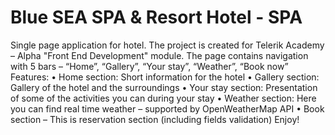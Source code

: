 # Blue SEA SPA & Resort Hotel - SPA
Single page application for hotel. The project is created for Telerik Academy – Alpha "Front End Development" module.
The page contains navigation with 5 bars – “Home”, “Gallery”, “Your stay”, “Weather”, “Book now”
Features:
•	Home section: Short information for the hotel
•	Gallery section: Gallery of the hotel and the surroundings
•	Your stay section: Presentation of some of the activities you can during your stay
•	Weather section: Here you can find real time weather – supported by OpenWeatherMap API
•	Book section – This is reservation section (including fields validation)
Enjoy! 
